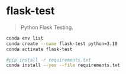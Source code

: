 # flask-test

> Python Flask Testing.

```bash
conda env list
conda create --name flask-test python=3.10
conda activate flask-test

#pip install -r requirements.txt
conda install --yes --file requirements.txt
```
